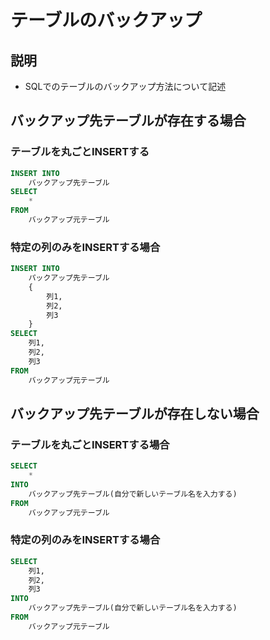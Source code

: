 # テーブルのバックアップ
## 説明
- SQLでのテーブルのバックアップ方法について記述

## バックアップ先テーブルが存在する場合
### テーブルを丸ごとINSERTする
```SQL
INSERT INTO 
    バックアップ先テーブル
SELECT
    *
FROM
    バックアップ元テーブル
```
### 特定の列のみをINSERTする場合
```SQL
INSERT INTO
    パックアップ先テーブル
    {
        列1,
        列2,
        列3
    }
SELECT
    列1,
    列2,
    列3
FROM
    バックアップ元テーブル
```
## バックアップ先テーブルが存在しない場合
### テーブルを丸ごとINSERTする場合
```SQL
SELECT
    *
INTO
    バックアップ先テーブル(自分で新しいテーブル名を入力する)
FROM
    バックアップ元テーブル
```
### 特定の列のみをINSERTする場合
```SQL
SELECT
    列1,
    列2,
    列3
INTO
    バックアップ先テーブル(自分で新しいテーブル名を入力する)
FROM
    バックアップ元テーブル
```